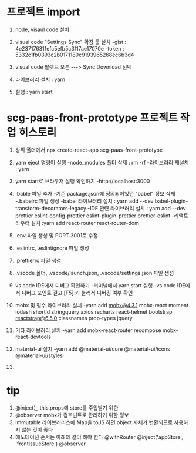 # 프로젝트 import

1. node, visaul code 설치

2. visual code "Settings Sync" 확장 툴 설치
 -gist : 4e237176311efc5efb5c3f17ae17070e
 -token : 5332c1fb0393c2b0171180c9193965268ec6b3d4

3. visual code 팔렛트 오픈 ---> Sync Download 선택

4. 라이브러리 설치 : yarn

5. 실행 : yarn start

# scg-paas-front-prototype 프로젝트 작업 히스토리

1. 상위 폴더에서 npx create-react-app scg-paas-front-prototype

2. yarn eject 명령어 실행
 -node_modules 폴더 삭제 : rm -rf
 -라이브러리 재설치 : yarn

3. yarn start로 브라우저 실행 확인하기
 -http://localhost:3000

4. .bable 파일 추가
 -기존 package.json에 정의되어있던 "babel" 정보 삭제
 -.babelrc 파일 생성
 -babel 라이브러리 설치 : yarn add --dev babel-plugin-transform-decorators-legacy
 -IDE 관련 라이브러리 설치 : yarn add --dev prettier eslint-config-prettier eslint-plugin-prettier prettier-eslint
 -리액트 라우터 설치 :yarn add react-router react-router-dom

5. .env 파일 생성 및 PORT 3001로 수정

6. .eslintrc, .eslintignore 파일 생성

7. .prettierrc 파일 생성

8. .vscode 폴더, .vscode/launch.json, .vscode/settings.json 파일 생성

9. vs code IDE에서 디버그 확인하기
 -터미널에서 yarn start 실행
 -vs code IDE에서 디버그 포인트 걸고 [F5] 키 눌러서 디버깅 여부 확인

10. mobx 및 필수 라이브러리 설치
 -yarn add mobx@4.3.1 mobx-react moment lodash shortid stringquery axios recharts react-helmet bootstrap reactstrap@6.5.0 classnames prop-types jquery

11. 기타 라이브러리 설치
 -yarn add mobx-react-router recompose mobx-react-devtools

12. material-ui 설치
 -yarn add @material-ui/core @material-ui/icons @material-ui/styles

13.


# tip
 1. @inject는 this.props에 store를 주입받기 위한
 2. @observer mobx가 컴포넌트로 관리하기 위한 정보
 3. immutable 라이브러리스에 Map을 toJS 하면 object 자체가 변환되므로 사용하지 않는 것이 좋다
 4. 애노테이션 순서는 아래와 같이 해야 한다
    @withRouter
    @inject('appStore', 'frontIssueStore')
    @observer


 